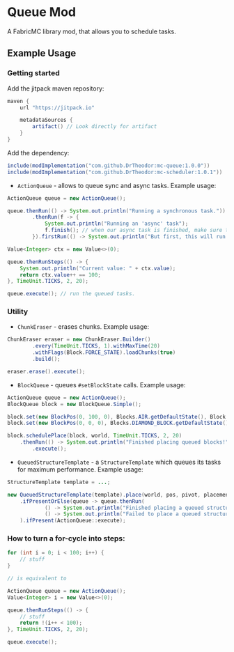 # Queue Mod
A FabricMC library mod, that allows you to schedule tasks.

## Example Usage

### Getting started

Add the jitpack maven repository:
```groovy
maven {
    url "https://jitpack.io"

    metadataSources {
        artifact() // Look directly for artifact
    }
}
```

Add the dependency:
```groovy
include(modImplementation("com.github.DrTheodor:mc-queue:1.0.0"))
include(modImplementation("com.github.DrTheodor:mc-scheduler:1.0.1"))
```

- `ActionQueue` - allows to queue sync and async tasks. Example usage:
```java
ActionQueue queue = new ActionQueue();

queue.thenRun(() -> System.out.println("Running a synchronous task."))
        .thenRun(f -> {
            System.out.println("Running an 'async' task");
            f.finish(); // when our async task is finished, make sure to 'finish' it.
        }).firstRun(() -> System.out.println("But first, this will run."));

Value<Integer> ctx = new Value<>(0);

queue.thenRunSteps(() -> {
    System.out.println("Current value: " + ctx.value);
    return ctx.value++ == 100;
}, TimeUnit.TICKS, 2, 20);

queue.execute(); // run the queued tasks.
```

### Utility
- `ChunkEraser` - erases chunks. Example usage:
```java
ChunkEraser eraser = new ChunkEraser.Builder()
        .every(TimeUnit.TICKS, 1).withMaxTime(20)
        .withFlags(Block.FORCE_STATE).loadChunks(true)
        .build();

eraser.erase().execute();
```

- `BlockQueue` - queues `#setBlockState` calls. Example usage:
```java
ActionQueue queue = new ActionQueue();
BlockQueue block = new BlockQueue.Simple();

block.set(new BlockPos(0, 100, 0), Blocks.AIR.getDefaultState(), Block.FORCE_STATE);
block.set(new BlockPos(0, 0, 0), Blocks.DIAMOND_BLOCK.getDefaultState());

block.schedulePlace(block, world, TimeUnit.TICKS, 2, 20)
    .thenRun(() -> System.out.println("Finished placing queued blocks!"))
        .execute();
```

- `QueuedStructureTemplate` - a `StructureTemplate` which queues its tasks for maximum performance. Example usage:
```java
StructureTemplate template = ...;

new QueuedStructureTemplate(template).place(world, pos, pivot, placementData, random, flags)
    .ifPresentOrElse(queue -> queue.thenRun(
            () -> System.out.println("Finished placing a queued structure!")),
            () -> System.out.println("Failed to place a queued structure!")
    ).ifPresent(ActionQueue::execute);
```

### How to turn a for-cycle into steps:
```java
for (int i = 0; i < 100; i++) {
    // stuff
}

// is equivalent to

ActionQueue queue = new ActionQueue();
Value<Integer> i = new Value<>(0);

queue.thenRunSteps(() -> {
    // stuff
    return !(i++ < 100);
}, TimeUnit.TICKS, 2, 20);

queue.execute();
```